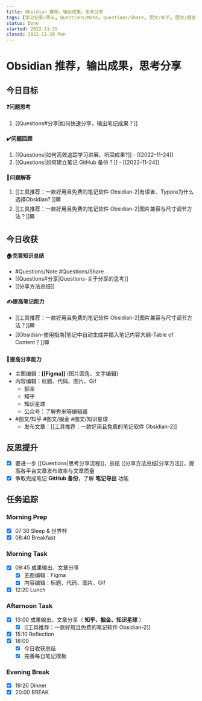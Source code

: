 ```yaml
---
title: Obsidian 推荐，输出成果，思考分享
tags: [学习记录/周五, Questions/Note, Questions/Share, 图文/知乎, 图文/掘金, 图文/知识星球]
status: Done
started: 2022-11-25
closed: 2022-11-28 Mon
---
```

# Obsidian 推荐，输出成果，思考分享
## 今日目标
#### ❓问题思考
1. [[Questions#分享|如何快速分享，输出笔记成果？]] 
#### ✔️问题回顾
1. [[Questions|如何高效追踪学习进展、巩固成果?]] - [[2022-11-24]]
2. [[Questions|如何建立笔记 GitHub 备份？]] - [[2022-11-24]]
#### 👯问题解答
1. [[工具推荐：一款好用且免费的笔记软件 Obsidian-2|有语雀、Typora为什么选择Obsidian? ]]🟩
2. [[工具推荐：一款好用且免费的笔记软件 Obsidian-2|图片兼容与尺寸调节方法？]]🟩
## 今日收获
#### 🏠完善知识总结
- #Questions/Note  #Questions/Share
- [[Questions#分享|Questions-关于分享的思考]]
- [[分享方法总结]]
#### ✍️提高笔记能力
- [[工具推荐：一款好用且免费的笔记软件 Obsidian-2|图片兼容与尺寸调节方法？]]🟩
- [[Obsidian-使用指南|笔记中自动生成并插入笔记内容大纲-Table of Content？]]🟩
#### 👯提高分享能力
- 主图编辑：**[[Figma]]** (图片圆角、文字编辑) 
- 内容编辑：标题、代码、图片、Gif
	- 掘金
	- 知乎
	- 知识星球
	- 公众号：了解秀米等编辑器
- #图文/知乎 #图文/掘金 #图文/知识星球 
	- 发布文章：[[工具推荐：一款好用且免费的笔记软件 Obsidian-2]]
## 反思提升
- [x] 要进一步 [[Questions|思考分享流程]]，总结 [[分享方法总结|分享方法]]，提高各平台文章发布效率与文章质量
- [x] 争取完成笔记 **GitHub 备份**，了解 **笔记导出** 功能
## 任务追踪
### Morning Prep
- [x] 07:30 Sleep & 世界杯
- [x] 08:40 Breakfast
### Morning Task
- [x] 09:45 成果输出，文章分享
	- [x] 主图编辑：Figma
	- [x] 内容编辑：标题、代码、图片、Gif
- [x] 12:20 Lunch
### Afternoon Task
- [x] 13:00 成果输出，文章分享（ **知乎、掘金、知识星球** ）
	- [x] [[工具推荐：一款好用且免费的笔记软件 Obsidian-2]]
- [x] 15:10 Reflection
- [x] 18:00 
	- [x] 今日收获总结
	- [x] 完善每日笔记模板
### Evening Break
- [x] 19:20 Dinner
- [x] 20:00 BREAK